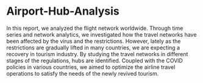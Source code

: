 # Airport-Hub-Analysis
In this report, we analyzed the flight network worldwide. Through time series and network analytics, we investigated how the travel networks have been affected by the virus and the restrictions. However, lately as the restrictions are gradually lifted in many countries, we are expecting a recovery in tourism industry. By studying the travel networks in different stages of the regulations, hubs are identified. Coupled with the COVID policies in various countries, we aimed to optimize the airline travel operations to satisfy the needs of the newly revived tourism.
